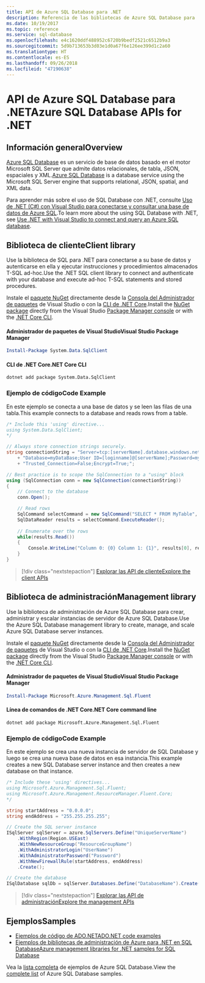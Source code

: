 ```yaml
---
title: API de Azure SQL Database para .NET
description: Referencia de las bibliotecas de Azure SQL Database para .NET
ms.date: 10/19/2017
ms.topic: reference
ms.service: sql-database
ms.openlocfilehash: e4c1620ddf488952c6720b9bedf2521c6512b9a3
ms.sourcegitcommit: 5d9b713653b3d03e1d0a67f6e126ee399d1c2a60
ms.translationtype: HT
ms.contentlocale: es-ES
ms.lasthandoff: 09/26/2018
ms.locfileid: "47190638"
---
```

# <a name="azure-sql-database-apis-for-net"></a><span data-ttu-id="86f33-103">API de Azure SQL Database para .NET</span><span class="sxs-lookup"><span data-stu-id="86f33-103">Azure SQL Database APIs for .NET</span></span>

## <a name="overview"></a><span data-ttu-id="86f33-104">Información general</span><span class="sxs-lookup"><span data-stu-id="86f33-104">Overview</span></span>

<span data-ttu-id="86f33-105">[Azure SQL Database](https://docs.microsoft.com/azure/sql-database/sql-database-technical-overview) es un servicio de base de datos basado en el motor Microsoft SQL Server que admite datos relacionales, de tabla, JSON, espaciales y XML.</span><span class="sxs-lookup"><span data-stu-id="86f33-105">[Azure SQL Database](https://docs.microsoft.com/azure/sql-database/sql-database-technical-overview) is a database service using the Microsoft SQL Server engine that supports relational, JSON, spatial, and XML data.</span></span> 

<span data-ttu-id="86f33-106">Para aprender más sobre el uso de SQL Database con .NET, consulte [Uso de .NET (C#) con Visual Studio para conectarse y consultar una base de datos de Azure SQL](https://docs.microsoft.com/azure/sql-database/sql-database-connect-query-dotnet-visual-studio).</span><span class="sxs-lookup"><span data-stu-id="86f33-106">To learn more about the using SQL Database with .NET, see [Use .NET with Visual Studio to connect and query an Azure SQL database](https://docs.microsoft.com/azure/sql-database/sql-database-connect-query-dotnet-visual-studio).</span></span>

## <a name="client-library"></a><span data-ttu-id="86f33-107">Biblioteca de cliente</span><span class="sxs-lookup"><span data-stu-id="86f33-107">Client library</span></span>

<span data-ttu-id="86f33-108">Use la biblioteca de SQL para .NET para conectarse a su base de datos y autenticarse en ella y ejecutar instrucciones y procedimientos almacenados T-SQL ad-hoc.</span><span class="sxs-lookup"><span data-stu-id="86f33-108">Use the .NET SQL client library to connect and authenticate with your database and execute ad-hoc T-SQL statements and stored procedures.</span></span>

<span data-ttu-id="86f33-109">Instale el [paquete NuGet]( https://www.nuget.org/packages/System.Data.SqlClient) directamente desde la [Consola del Administrador de paquetes](https://docs.microsoft.com/nuget/tools/package-manager-console) de Visual Studio o con la [CLI de .NET Core](https://docs.microsoft.com/dotnet/core/tools/dotnet-add-package).</span><span class="sxs-lookup"><span data-stu-id="86f33-109">Install the [NuGet package]( https://www.nuget.org/packages/System.Data.SqlClient) directly from the Visual Studio [Package Manager console](https://docs.microsoft.com/nuget/tools/package-manager-console) or with the [.NET Core CLI](https://docs.microsoft.com/dotnet/core/tools/dotnet-add-package).</span></span>

#### <a name="visual-studio-package-manager"></a><span data-ttu-id="86f33-110">Administrador de paquetes de Visual Studio</span><span class="sxs-lookup"><span data-stu-id="86f33-110">Visual Studio Package Manager</span></span>

```powershell
Install-Package System.Data.SqlClient
```

#### <a name="net-core-cli"></a><span data-ttu-id="86f33-111">CLI de .NET Core</span><span class="sxs-lookup"><span data-stu-id="86f33-111">.NET Core CLI</span></span>

```bash
dotnet add package System.Data.SqlClient
```

### <a name="code-example"></a><span data-ttu-id="86f33-112">Ejemplo de código</span><span class="sxs-lookup"><span data-stu-id="86f33-112">Code Example</span></span>

<span data-ttu-id="86f33-113">En este ejemplo se conecta a una base de datos y se leen las filas de una tabla.</span><span class="sxs-lookup"><span data-stu-id="86f33-113">This example connects to a database and reads rows from a table.</span></span>

```csharp
/* Include this 'using' directive...
using System.Data.SqlClient;
*/

// Always store connection strings securely. 
string connectionString = "Server=tcp:[serverName].database.windows.net;" 
    + "Database=myDataBase;User ID=[loginname]@[serverName];Password=myPassword;"
    + "Trusted_Connection=False;Encrypt=True;";

// Best practice is to scope the SqlConnection to a "using" block
using (SqlConnection conn = new SqlConnection(connectionString))
{
    // Connect to the database
    conn.Open();

    // Read rows
    SqlCommand selectCommand = new SqlCommand("SELECT * FROM MyTable", conn);
    SqlDataReader results = selectCommand.ExecuteReader();
    
    // Enumerate over the rows
    while(results.Read())
    {
        Console.WriteLine("Column 0: {0} Column 1: {1}", results[0], results[1]);
    }
}
```

> [!div class="nextstepaction"]
> [<span data-ttu-id="86f33-114">Explorar las API de cliente</span><span class="sxs-lookup"><span data-stu-id="86f33-114">Explore the client APIs</span></span>](/dotnet/api/overview/azure/sql/client)

## <a name="management-library"></a><span data-ttu-id="86f33-115">Biblioteca de administración</span><span class="sxs-lookup"><span data-stu-id="86f33-115">Management library</span></span>

<span data-ttu-id="86f33-116">Use la biblioteca de administración de Azure SQL Database para crear, administrar y escalar instancias de servidor de Azure SQL Database.</span><span class="sxs-lookup"><span data-stu-id="86f33-116">Use the Azure SQL Database management library to create, manage, and scale Azure SQL Database server instances.</span></span>

<span data-ttu-id="86f33-117">Instale el [paquete NuGet](https://www.nuget.org/packages/Microsoft.Azure.Management.Sql.Fluent/) directamente desde la [Consola del Administrador de paquetes](https://docs.microsoft.com/nuget/tools/package-manager-console) de Visual Studio o con la [CLI de .NET Core](https://docs.microsoft.com/dotnet/core/tools/dotnet-add-package).</span><span class="sxs-lookup"><span data-stu-id="86f33-117">Install the [NuGet package](https://www.nuget.org/packages/Microsoft.Azure.Management.Sql.Fluent/) directly from the Visual Studio [Package Manager console](https://docs.microsoft.com/nuget/tools/package-manager-console) or with the [.NET Core CLI](https://docs.microsoft.com/dotnet/core/tools/dotnet-add-package).</span></span>

#### <a name="visual-studio-package-manager"></a><span data-ttu-id="86f33-118">Administrador de paquetes de Visual Studio</span><span class="sxs-lookup"><span data-stu-id="86f33-118">Visual Studio Package Manager</span></span>

```powershell
Install-Package Microsoft.Azure.Management.Sql.Fluent
``` 

#### <a name="net-core-command-line"></a><span data-ttu-id="86f33-119">Línea de comandos de .NET Core</span><span class="sxs-lookup"><span data-stu-id="86f33-119">.NET Core command line</span></span>

```bash
dotnet add package Microsoft.Azure.Management.Sql.Fluent
```

### <a name="code-example"></a><span data-ttu-id="86f33-120">Ejemplo de código</span><span class="sxs-lookup"><span data-stu-id="86f33-120">Code Example</span></span>

<span data-ttu-id="86f33-121">En este ejemplo se crea una nueva instancia de servidor de SQL Database y luego se crea una nueva base de datos en esa instancia.</span><span class="sxs-lookup"><span data-stu-id="86f33-121">This example creates a new SQL Database server instance and then creates a new database on that instance.</span></span>

```csharp
/* Include these 'using' directives...
using Microsoft.Azure.Management.Sql.Fluent;
using Microsoft.Azure.Management.ResourceManager.Fluent.Core;
*/

string startAddress = "0.0.0.0";
string endAddress = "255.255.255.255";

// Create the SQL server instance
ISqlServer sqlServer = azure.SqlServers.Define("UniqueServerName")
    .WithRegion(Region.USEast)
    .WithNewResourceGroup("ResourceGroupName")
    .WithAdministratorLogin("UserName")
    .WithAdministratorPassword("Password")
    .WithNewFirewallRule(startAddress, endAddress)
    .Create();

// Create the database
ISqlDatabase sqlDb = sqlServer.Databases.Define("DatabaseName").Create();
```

> [!div class="nextstepaction"]
> [<span data-ttu-id="86f33-122">Explorar las API de administración</span><span class="sxs-lookup"><span data-stu-id="86f33-122">Explore the management APIs</span></span>](/dotnet/api/overview/azure/sql/management)

## <a name="samples"></a><span data-ttu-id="86f33-123">Ejemplos</span><span class="sxs-lookup"><span data-stu-id="86f33-123">Samples</span></span>

- [<span data-ttu-id="86f33-124">Ejemplos de código de ADO.NET</span><span class="sxs-lookup"><span data-stu-id="86f33-124">ADO.NET code examples</span></span>](/dotnet/framework/data/adonet/ado-net-code-examples)
- [<span data-ttu-id="86f33-125">Ejemplos de bibliotecas de administración de Azure para .NET en SQL Database</span><span class="sxs-lookup"><span data-stu-id="86f33-125">Azure management libraries for .NET samples for SQL Database</span></span>](/dotnet/azure/dotnet-sdk-azure-sql-database-samples)

<span data-ttu-id="86f33-126">Vea la [lista completa](https://azure.microsoft.com/resources/samples/?platform=dotnet&term=sql+database) de ejemplos de Azure SQL Database.</span><span class="sxs-lookup"><span data-stu-id="86f33-126">View the [complete list](https://azure.microsoft.com/resources/samples/?platform=dotnet&term=sql+database) of Azure SQL Database samples.</span></span>

